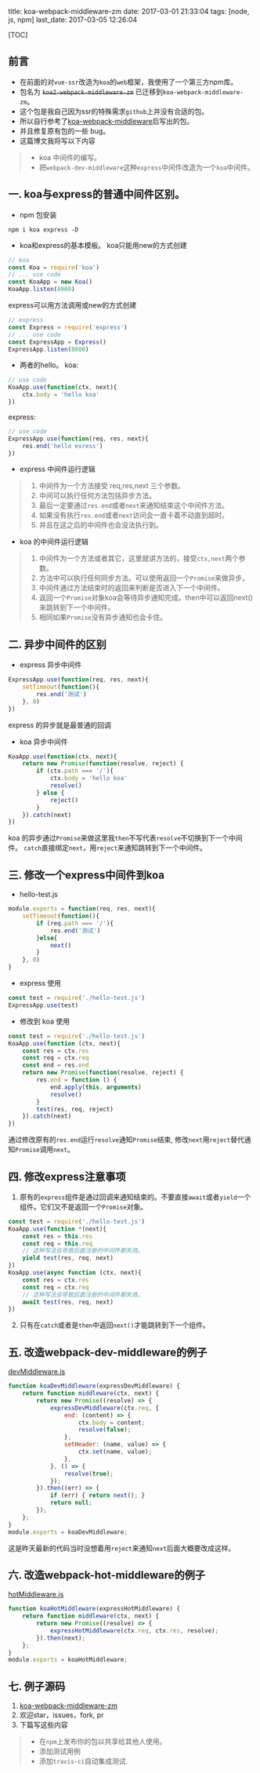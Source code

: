 title: koa-webpack-middleware-zm
date: 2017-03-01 21:33:04
tags: [node, js, npm]
last_date: 2017-03-05 12:26:04

[TOC]
## 前言
- 在前面的对`vue-ssr`改造为`koa`的`web`框架，我使用了一个第三方npm库。
- 包名为 ~~`koa2-webpack-middleware-zm`~~ 已迁移到`koa-webpack-middleware-zm`。
- 这个包是我自己因为ssr的特殊需求`github`上并没有合适的包。
- 所以自行参考了[koa-webpack-middleware](ttps://github.com/leecade/koa-webpack-middleware)后写出的包。
- 并且修复原有包的一些 bug。
- 这篇博文我将写以下内容

> - koa 中间件的编写。
> - 把`webpack-dev-middleware`这种`express`中间件改造为一个`koa`中间件。


## 一. koa与express的普通中间件区别。
- npm 包安装
``` shell
npm i koa express -D
```
- koa和express的基本模板。
koa只能用new的方式创建
``` javascript
// koa
const Koa = require('koa')
// ... use code
const KoaApp = new Koa()
KoaApp.listen(8000)
```
express可以用方法调用或new的方式创建
``` javascript
// express
const Express = require('express')
// ... use code
const ExpressApp = Express()
ExpressApp.listen(8080)
```
- 两者的hello。
koa:
``` javascript
// use code
KoaApp.use(function(ctx, next){
    ctx.body = 'hello koa'
})
```
express:
``` javascript
// use code
ExpressApp.use(function(req, res, next){
    res.end('hello exress')
})
```

- express 中间件运行逻辑

> 1. 中间件为一个方法接受 req,res,next 三个参数。
> 2. 中间可以执行任何方法包括异步方法。
> 3. 最后一定要通过`res.end`或者`next`来通知结束这个中间件方法。
> 4. 如果没有执行`res.end`或者`next`访问会一直卡着不动直到超时。
> 5. 并且在这之后的中间件也会没法执行到。

- koa 的中间件运行逻辑

> 1. 中间件为一个方法或者其它，这里就讲方法的，接受`ctx,next`两个参数。
> 2. 方法中可以执行任何同步方法。可以使用返回一个`Promise`来做异步。
> 3. 中间件通过方法结束时的返回来判断是否进入下一个中间件。
> 4. 返回一个`Promise`对象koa会等待异步通知完成。then中可以返回next()来跳转到下一个中间件。
> 5. 相同如果`Promise`没有异步通知也会卡住。

## 二. 异步中间件的区别

- express 异步中间件
``` javascript
ExpressApp.use(function(req, res, next){
    setTimeout(function(){
        res.end('测试')
    }, 0)
})
```
express 的异步就是最普通的回调

- koa 异步中间件
``` javascript
KoaApp.use(function(ctx, next){
    return new Promise(function(resolve, reject) {
        if (ctx.path === '/'){
            ctx.body = 'hello koa'
            resolve()
        } else {
            reject()
        }
    }).catch(next)
})

```
koa 的异步通过`Promise`来做这里我`then`不写代表`resolve`不切换到下一个中间件。
`catch`直接绑定`next`，用`reject`来通知跳转到下一个中间件。

## 三. 修改一个express中间件到koa
- hello-test.js
``` javascript
module.exports = function(req, res, next){
    setTimeout(function(){
        if (req.path === '/'){
            res.end('测试')
        }else{
            next()
        }
    }, 0)
}
```
- express 使用
``` javascript
const test = require('./hello-test.js')
ExpressApp.use(test)
```
- 修改到 koa 使用
``` javascript
const test = require('./hello-test.js')
KoaApp.use(function (ctx, next){
    const res = ctx.res
    const req = ctx.req
    const end = res.end
    return new Promise(function(resolve, reject) {
        res.end = function () {
            end.apply(this, arguments)
            resolve()
        }
        test(res, req, reject)
    }).catch(next)
})
```
通过修改原有的`res.end`运行`resolve`通知`Promise`结束,
修改`next`用`reject`替代通知`Promise`调用`next`。

## 四. 修改express注意事项
1. 原有的`express`组件是通过回调来通知结束的。不要直接`await`或者`yield`一个组件。它们又不是返回一个`Promise`对象。
``` javascript
const test = require('./hello-test.js')
KoaApp.use(function *(next){
    const res = this.res
    const req = this.req
    // 这种写法会导致后面注册的中间件都失效。
    yield test(res, req, next)
})
KoaApp.use(async function (ctx, next){
    const res = ctx.res
    const req = ctx.req
    // 这种写法会导致后面注册的中间件都失效。
    await test(res, req, next)
})

```
2. 只有在`catch`或者是`then`中返回`next()`才能跳转到下一个组件。

## 五. 改造webpack-dev-middleware的例子
[devMiddleware.js](https://github.com/zeromake/koa-webpack-middleware-zm/blob/master/lib/devMiddleware.js)
``` javascript
function koaDevMiddleware(expressDevMiddleware) {
    return function middleware(ctx, next) {
        return new Promise((resolve) => {
            expressDevMiddleware(ctx.req, {
                end: (content) => {
                    ctx.body = content;
                    resolve(false);
                },
                setHeader: (name, value) => {
                    ctx.set(name, value);
                },
            }, () => {
                resolve(true);
            });
        }).then((err) => {
            if (err) { return next(); }
            return null;
        });
    };
}
module.exports = koaDevMiddleware;
```
这是昨天最新的代码当时没想着用`reject`来通知`next`后面大概要改成这样。

## 六. 改造webpack-hot-middleware的例子
[hotMiddleware.js](https://github.com/zeromake/koa-webpack-middleware-zm/blob/master/lib/hotMiddleware.js)
``` javascript
function koaHotMiddleware(expressHotMiddleware) {
    return function middleware(ctx, next) {
        return new Promise((resolve) => {
            expressHotMiddleware(ctx.req, ctx.res, resolve);
        }).then(next);
    };
}
module.exports = koaHotMiddleware;
```
## 七. 例子源码
1. [koa-webpack-middleware-zm](https://github.com/zeromake/koa-webpack-middleware-zm)
2. 欢迎star，issues，fork, pr
3. 下篇写这些内容

> - 在`npm`上发布你的包以共享给其他人使用。
> - 添加测试用例
> - 添加`travis-ci`自动集成测试.